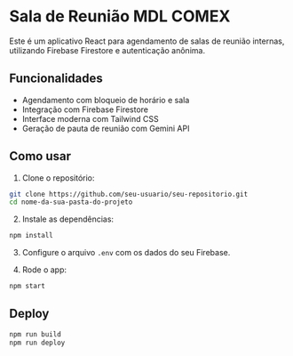 # Sala de Reunião MDL COMEX

Este é um aplicativo React para agendamento de salas de reunião internas, utilizando Firebase Firestore e autenticação anônima.

## Funcionalidades

- Agendamento com bloqueio de horário e sala
- Integração com Firebase Firestore
- Interface moderna com Tailwind CSS
- Geração de pauta de reunião com Gemini API

## Como usar

1. Clone o repositório:
```bash
git clone https://github.com/seu-usuario/seu-repositorio.git
cd nome-da-sua-pasta-do-projeto
```

2. Instale as dependências:
```bash
npm install
```

3. Configure o arquivo `.env` com os dados do seu Firebase.

4. Rode o app:
```bash
npm start
```

## Deploy

```bash
npm run build
npm run deploy
```